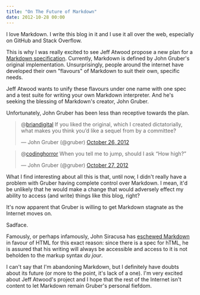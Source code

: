 ```yaml
---
title: "On The Future of Markdown"
date: 2012-10-28 00:00
---
```


<p>I love Markdown. I write this blog in it and I use it all over the web, especially on GitHub and Stack Overflow. </p>

<p>This is why I was really excited to see Jeff Atwood propose a new plan for a <a href="http://www.codinghorror.com/blog/2012/10/the-future-of-markdown.html">Markdown specification</a>. Currently, Markdown is defined by John Gruber's original implementation. Unsurprisingly, people around the internet have developed their own "flavours" of Markdown to suit their own, specific needs.</p>

<p>Jeff Atwood wants to unify these flavours under one name with one spec and a test suite for writing your own Markdown interpreter. And he's seeking the blessing of Markdown's creator, John Gruber.</p>

<p>Unfortunately, John Gruber has been less than receptive towards the plan.</p>

<blockquote class="twitter-tweet" data-in-reply-to="261636014383185921">

<p>@<a href="https://twitter.com/briandigital">briandigital</a> If you liked the original, which I created dictatorially, what makes you think you’d like a sequel from by a committee?</p>— John Gruber (@gruber) <a href="https://twitter.com/gruber/status/261650083689426945" data-datetime="2012-10-26T02:06:55+00:00">October 26, 2012</a>

</blockquote>

<script src="//platform.twitter.com/widgets.js" charset="utf-8"></script><blockquote class="twitter-tweet" data-in-reply-to="262274804047040512">

<p>@<a href="https://twitter.com/codinghorror">codinghorror</a> When you tell me to jump, should I ask “How high?”</p>— John Gruber (@gruber) <a href="https://twitter.com/gruber/status/262287246953164800" data-datetime="2012-10-27T20:18:47+00:00">October 27, 2012</a>

</blockquote>

<script src="//platform.twitter.com/widgets.js" charset="utf-8"></script>

<p>What I find interesting about all this is that, until now, I didn't really have a problem with Gruber having complete control over Markdown. I mean, it'd be unlikely that he would make a change that would adversely effect my ability to access (and write) things like this blog, right? </p>

<p>It's now apparent that Gruber is willing to get Markdown stagnate as the Internet moves on.</p>

<p>Sadface. </p>

<p>Famously, or perhaps infamously, John Siracusa has <a href="http://5by5.tv/hypercritical/33">eschewed Markdown</a> in favour of HTML for this exact reason: since there is a spec for hTML, he is assured that his writing will always be accessible and access to it is not beholden to the markup syntax <em>du jour</em>.</p>

<p>I can't say that I'm abandoning Markdown, but I definitely have doubts about its future (or more to the point, it's lack of a one). I'm very excited about Jeff Atwood's project and I hope that the rest of the Internet isn't content to let Markdown remain Gruber's personal fiefdom. </p>

<!-- more -->

